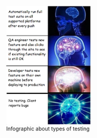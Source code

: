 <img src="types-of-testing.png" width="45%" />

<aside class="notes">Infographic about types of testing</aside>
